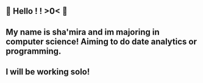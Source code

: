 
##                              🫧 Hello ! ! >0< 🫧
## My name is sha'mira and im majoring in computer science! Aiming to do date analytics or programming. 
##                              I will be working solo! 


<!--
**shamira-oOo/shamira-oOo** is a ✨ _special_ ✨ repository because its `README.md` (this file) appears on your GitHub profile.

Here are some ideas to get you started:

- 🔭 I’m currently working on ...
- 🌱 I’m currently learning ...
- 👯 I’m looking to collaborate on ...
- 🤔 I’m looking for help with ...
- 💬 Ask me about ...
- 📫 How to reach me: ...
- 😄 Pronouns: ...
- ⚡ Fun fact: ...
-->
